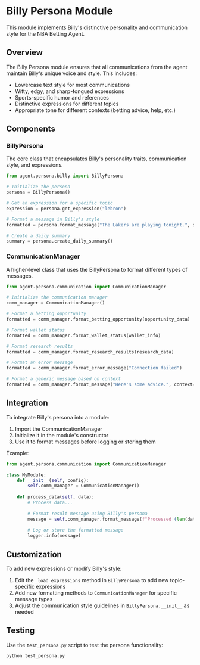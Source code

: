 # Billy Persona Module

This module implements Billy's distinctive personality and communication style for the NBA Betting Agent.

## Overview

The Billy Persona module ensures that all communications from the agent maintain Billy's unique voice and style. This includes:

- Lowercase text style for most communications
- Witty, edgy, and sharp-tongued expressions
- Sports-specific humor and references
- Distinctive expressions for different topics
- Appropriate tone for different contexts (betting advice, help, etc.)

## Components

### BillyPersona

The core class that encapsulates Billy's personality traits, communication style, and expressions.

```python
from agent.persona.billy import BillyPersona

# Initialize the persona
persona = BillyPersona()

# Get an expression for a specific topic
expression = persona.get_expression("lebron")

# Format a message in Billy's style
formatted = persona.format_message("The Lakers are playing tonight.", style="default")

# Create a daily summary
summary = persona.create_daily_summary()
```

### CommunicationManager

A higher-level class that uses the BillyPersona to format different types of messages.

```python
from agent.persona.communication import CommunicationManager

# Initialize the communication manager
comm_manager = CommunicationManager()

# Format a betting opportunity
formatted = comm_manager.format_betting_opportunity(opportunity_data)

# Format wallet status
formatted = comm_manager.format_wallet_status(wallet_info)

# Format research results
formatted = comm_manager.format_research_results(research_data)

# Format an error message
formatted = comm_manager.format_error_message("Connection failed")

# Format a generic message based on context
formatted = comm_manager.format_message("Here's some advice.", context="betting_advice")
```

## Integration

To integrate Billy's persona into a module:

1. Import the CommunicationManager
2. Initialize it in the module's constructor
3. Use it to format messages before logging or storing them

Example:

```python
from agent.persona.communication import CommunicationManager

class MyModule:
    def __init__(self, config):
        self.comm_manager = CommunicationManager()
        
    def process_data(self, data):
        # Process data...
        
        # Format result message using Billy's persona
        message = self.comm_manager.format_message(f"Processed {len(data)} items")
        
        # Log or store the formatted message
        logger.info(message)
```

## Customization

To add new expressions or modify Billy's style:

1. Edit the `_load_expressions` method in `BillyPersona` to add new topic-specific expressions
2. Add new formatting methods to `CommunicationManager` for specific message types
3. Adjust the communication style guidelines in `BillyPersona.__init__` as needed

## Testing

Use the `test_persona.py` script to test the persona functionality:

```bash
python test_persona.py
``` 